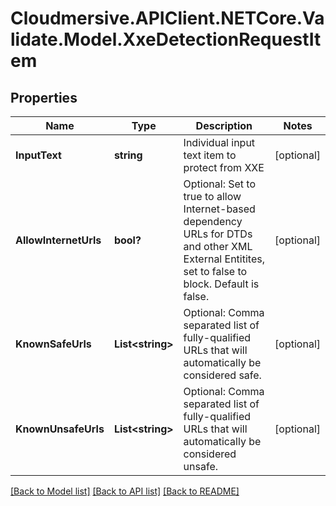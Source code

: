 # Cloudmersive.APIClient.NETCore.Validate.Model.XxeDetectionRequestItem
## Properties

Name | Type | Description | Notes
------------ | ------------- | ------------- | -------------
**InputText** | **string** | Individual input text item to protect from XXE | [optional] 
**AllowInternetUrls** | **bool?** | Optional: Set to true to allow Internet-based dependency URLs for DTDs and other XML External Entitites, set to false to block.  Default is false. | [optional] 
**KnownSafeUrls** | **List&lt;string&gt;** | Optional: Comma separated list of fully-qualified URLs that will automatically be considered safe. | [optional] 
**KnownUnsafeUrls** | **List&lt;string&gt;** | Optional: Comma separated list of fully-qualified URLs that will automatically be considered unsafe. | [optional] 

[[Back to Model list]](../README.md#documentation-for-models) [[Back to API list]](../README.md#documentation-for-api-endpoints) [[Back to README]](../README.md)

